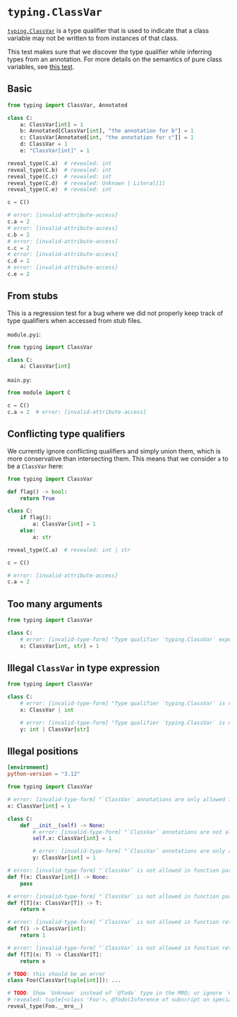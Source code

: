 # `typing.ClassVar`

[`typing.ClassVar`] is a type qualifier that is used to indicate that a class variable may not be
written to from instances of that class.

This test makes sure that we discover the type qualifier while inferring types from an annotation.
For more details on the semantics of pure class variables, see [this test](../attributes.md).

## Basic

```py
from typing import ClassVar, Annotated

class C:
    a: ClassVar[int] = 1
    b: Annotated[ClassVar[int], "the annotation for b"] = 1
    c: ClassVar[Annotated[int, "the annotation for c"]] = 1
    d: ClassVar = 1
    e: "ClassVar[int]" = 1

reveal_type(C.a)  # revealed: int
reveal_type(C.b)  # revealed: int
reveal_type(C.c)  # revealed: int
reveal_type(C.d)  # revealed: Unknown | Literal[1]
reveal_type(C.e)  # revealed: int

c = C()

# error: [invalid-attribute-access]
c.a = 2
# error: [invalid-attribute-access]
c.b = 2
# error: [invalid-attribute-access]
c.c = 2
# error: [invalid-attribute-access]
c.d = 2
# error: [invalid-attribute-access]
c.e = 2
```

## From stubs

This is a regression test for a bug where we did not properly keep track of type qualifiers when
accessed from stub files.

`module.pyi`:

```pyi
from typing import ClassVar

class C:
    a: ClassVar[int]
```

`main.py`:

```py
from module import C

c = C()
c.a = 2  # error: [invalid-attribute-access]
```

## Conflicting type qualifiers

We currently ignore conflicting qualifiers and simply union them, which is more conservative than
intersecting them. This means that we consider `a` to be a `ClassVar` here:

```py
from typing import ClassVar

def flag() -> bool:
    return True

class C:
    if flag():
        a: ClassVar[int] = 1
    else:
        a: str

reveal_type(C.a)  # revealed: int | str

c = C()

# error: [invalid-attribute-access]
c.a = 2
```

## Too many arguments

```py
from typing import ClassVar

class C:
    # error: [invalid-type-form] "Type qualifier `typing.ClassVar` expected exactly 1 argument, got 2"
    x: ClassVar[int, str] = 1
```

## Illegal `ClassVar` in type expression

```py
from typing import ClassVar

class C:
    # error: [invalid-type-form] "Type qualifier `typing.ClassVar` is not allowed in type expressions (only in annotation expressions)"
    x: ClassVar | int

    # error: [invalid-type-form] "Type qualifier `typing.ClassVar` is not allowed in type expressions (only in annotation expressions)"
    y: int | ClassVar[str]
```

## Illegal positions

```toml
[environment]
python-version = "3.12"
```

```py
from typing import ClassVar

# error: [invalid-type-form] "`ClassVar` annotations are only allowed in class-body scopes"
x: ClassVar[int] = 1

class C:
    def __init__(self) -> None:
        # error: [invalid-type-form] "`ClassVar` annotations are not allowed for non-name targets"
        self.x: ClassVar[int] = 1

        # error: [invalid-type-form] "`ClassVar` annotations are only allowed in class-body scopes"
        y: ClassVar[int] = 1

# error: [invalid-type-form] "`ClassVar` is not allowed in function parameter annotations"
def f(x: ClassVar[int]) -> None:
    pass

# error: [invalid-type-form] "`ClassVar` is not allowed in function parameter annotations"
def f[T](x: ClassVar[T]) -> T:
    return x

# error: [invalid-type-form] "`ClassVar` is not allowed in function return type annotations"
def f() -> ClassVar[int]:
    return 1

# error: [invalid-type-form] "`ClassVar` is not allowed in function return type annotations"
def f[T](x: T) -> ClassVar[T]:
    return x

# TODO: this should be an error
class Foo(ClassVar[tuple[int]]): ...

# TODO: Show `Unknown` instead of `@Todo` type in the MRO; or ignore `ClassVar` and show the MRO as if `ClassVar` was not there
# revealed: tuple[<class 'Foo'>, @Todo(Inference of subscript on special form), <class 'object'>]
reveal_type(Foo.__mro__)
```

[`typing.classvar`]: https://docs.python.org/3/library/typing.html#typing.ClassVar
